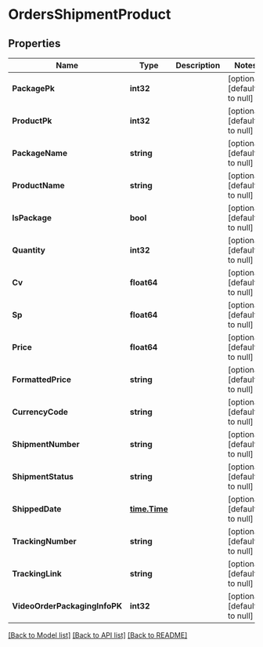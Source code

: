 # OrdersShipmentProduct

## Properties
Name | Type | Description | Notes
------------ | ------------- | ------------- | -------------
**PackagePk** | **int32** |  | [optional] [default to null]
**ProductPk** | **int32** |  | [optional] [default to null]
**PackageName** | **string** |  | [optional] [default to null]
**ProductName** | **string** |  | [optional] [default to null]
**IsPackage** | **bool** |  | [optional] [default to null]
**Quantity** | **int32** |  | [optional] [default to null]
**Cv** | **float64** |  | [optional] [default to null]
**Sp** | **float64** |  | [optional] [default to null]
**Price** | **float64** |  | [optional] [default to null]
**FormattedPrice** | **string** |  | [optional] [default to null]
**CurrencyCode** | **string** |  | [optional] [default to null]
**ShipmentNumber** | **string** |  | [optional] [default to null]
**ShipmentStatus** | **string** |  | [optional] [default to null]
**ShippedDate** | [**time.Time**](time.Time.md) |  | [optional] [default to null]
**TrackingNumber** | **string** |  | [optional] [default to null]
**TrackingLink** | **string** |  | [optional] [default to null]
**VideoOrderPackagingInfoPK** | **int32** |  | [optional] [default to null]

[[Back to Model list]](../README.md#documentation-for-models) [[Back to API list]](../README.md#documentation-for-api-endpoints) [[Back to README]](../README.md)


